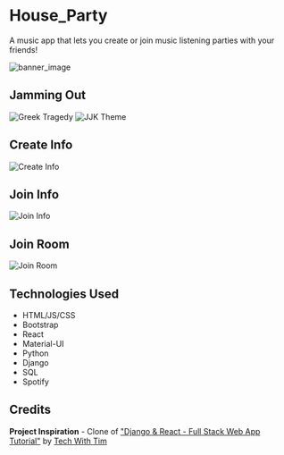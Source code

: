 # House_Party
A music app that lets you create or join music listening parties with your friends! 

![banner_image](https://i.imgur.com/S8I1QNd.png)

## Jamming Out
![Greek Tragedy](https://i.imgur.com/Sp3PZLF.png)
![JJK Theme](https://i.imgur.com/mjyX2hq.png)

## Create Info

![Create Info](https://i.imgur.com/tYMQgGN.png)

## Join Info

![Join Info](https://i.imgur.com/3b4DLpl.png)

## Join Room

![Join Room](https://i.imgur.com/16cbukD.png)

## Technologies Used
* HTML/JS/CSS
* Bootstrap
* React
* Material-UI
* Python
* Django
* SQL
* Spotify

## Credits

**Project Inspiration** - Clone of ["Django & React - Full Stack Web App Tutorial"](https://www.youtube.com/watch?v=JD-age0BPVo&list=PLzMcBGfZo4-kCLWnGmK0jUBmGLaJxvi4j) by [Tech With Tim](https://www.youtube.com/@TechWithTim)